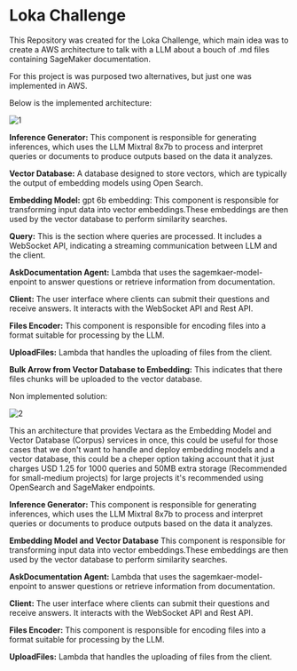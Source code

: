 # Loka Challenge

This Repository was created for the Loka Challenge, which main idea was to create a AWS architecture to talk with a LLM about a bouch of .md files containing SageMaker documentation.

For this project is was purposed two alternatives, but just one was implemented in AWS. 

Below is the implemented architecture:

![1](https://github.com/Sebas102507/loka_challenge/assets/52805660/30bb7f6a-ac0c-4f68-80be-c3caa3a2e79b)



**Inference Generator:** This component is responsible for generating inferences, which  uses the LLM Mixtral 8x7b to process and interpret queries or documents to produce outputs based on the data it analyzes.

**Vector Database:** A database designed to store vectors, which are typically the output of embedding models using Open Search.

**Embedding Model:** gpt 6b embedding: This component is responsible for transforming input data into vector embeddings.These embeddings are then used by the vector database to perform similarity searches.

**Query:** This is the section where queries are processed. It includes a WebSocket API, indicating a streaming communication between LLM and the client.

**AskDocumentation Agent:** Lambda that uses the sagemkaer-model-enpoint to answer questions or retrieve information from documentation.

**Client:** The user interface where clients can submit their questions and receive answers. It interacts with the WebSocket API and Rest API.

**Files Encoder:** This component is responsible for encoding files into a format suitable for processing by the LLM.

**UploadFiles:** Lambda that handles the uploading of files from the client.

**Bulk Arrow from Vector Database to Embedding:** This indicates that there files chunks will be uploaded to the vector database.


Non implemented solution:

![2](https://github.com/Sebas102507/loka_challenge/assets/52805660/92a1d7e3-db58-489c-b777-6fc9e7b5224e)


This an architecture that provides Vectara as the Embedding Model and Vector Database (Corpus) services in once, this could be useful for those cases that we don't want to handle and deploy embedding models and a vector database, this could be a cheper option taking account that it just charges USD 1.25 for 1000 queries and 50MB extra storage (Recommended for small-medium projects) for large projects it's recommended using OpenSearch and SageMaker endpoints.

**Inference Generator:** This component is responsible for generating inferences, which  uses the LLM Mixtral 8x7b to process and interpret queries or documents to produce outputs based on the data it analyzes.

**Embedding Model and Vector Database** This component is responsible for transforming input data into vector embeddings.These embeddings are then used by the vector database to perform similarity searches.

**AskDocumentation Agent:** Lambda that uses the sagemkaer-model-enpoint to answer questions or retrieve information from documentation.

**Client:** The user interface where clients can submit their questions and receive answers. It interacts with the WebSocket API and Rest API.

**Files Encoder:** This component is responsible for encoding files into a format suitable for processing by the LLM.

**UploadFiles:** Lambda that handles the uploading of files from the client.
